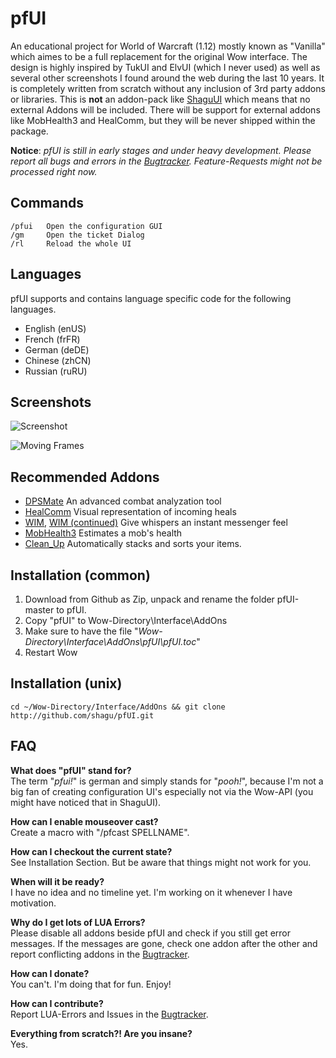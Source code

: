 # pfUI

An educational project for World of Warcraft (1.12) mostly known as "Vanilla" 
which aimes to be a full replacement for the original Wow interface. The design 
is highly inspired by TukUI and ElvUI (which I never used) as well as several 
other screenshots I found around the web during the last 10 years. 
It is completely written from scratch without any inclusion of 3rd party addons 
or libraries. This is **not** an addon-pack like 
[ShaguUI](http://shaguaddons.ericmauser.de/shaguui/) which means that no 
external Addons will be included. There will be support for external addons like 
MobHealth3 and HealComm, but they will be never shipped within the package.

**Notice**: *pfUI is still in early stages and under heavy development. 
Please report all bugs and errors in the 
[Bugtracker](https://github.com/shagu/pfUI/issues). 
Feature-Requests might not be processed right now.*

## Commands

    /pfui   Open the configuration GUI
    /gm     Open the ticket Dialog
    /rl     Reload the whole UI

## Languages
pfUI supports and contains language specific code for the following languages.
* English (enUS)
* French (frFR)
* German (deDE)
* Chinese (zhCN)
* Russian (ruRU)

## Screenshots
![Screenshot](http://mephis.he-hosting.de/shaguaddons/pfUI/mmobase/screen.jpg)

![Moving Frames](http://mephis.he-hosting.de/shaguaddons/pfUI/mmobase/moveit.jpg)

## Recommended Addons
* [DPSMate](https://github.com/Geigerkind/DPSMate) An advanced combat analyzation tool
* [HealComm](https://github.com/Aviana/HealComm/releases) Visual representation of incoming heals
* [WIM](http://addons.us.to/addon/wim), [WIM (continued)](https://github.com/shirsig/WIM) Give whispers an instant messenger feel
* [MobHealth3](http://addons.us.to/addon/mobhealth) Estimates a mob's health
* [Clean_Up](https://github.com/shirsig/Clean_Up-lib) Automatically stacks and sorts your items.

## Installation (common)
1. Download from Github as Zip, unpack and rename the folder pfUI-master to pfUI.
2. Copy "pfUI" to Wow-Directory\Interface\AddOns
3. Make sure to have the file "*Wow-Directory\Interface\AddOns\pfUI\pfUI.toc*"
4. Restart Wow

## Installation (unix)
	cd ~/Wow-Directory/Interface/AddOns && git clone http://github.com/shagu/pfUI.git

## FAQ
**What does "pfUI" stand for?**  
The term "*pfui!*" is german and simply stands for "*pooh!*", because I'm not a 
big fan of creating configuration UI's especially not via the Wow-API 
(you might have noticed that in ShaguUI). 

**How can I enable mouseover cast?**  
Create a macro with "/pfcast SPELLNAME". 

**How can I checkout the current state?**  
See Installation Section. But be aware that things might not work for you.

**When will it be ready?**  
I have no idea and no timeline yet. I'm working on it whenever I have motivation.

**Why do I get lots of LUA Errors?**  
Please disable all addons beside pfUI and check if you still get error messages. 
If the messages are gone, check one addon after the other and report conflicting 
addons in the [Bugtracker](https://github.com/shagu/pfUI/issues).

**How can I donate?**  
You can't. I'm doing that for fun. Enjoy!

**How can I contribute?**  
Report LUA-Errors and Issues in the [Bugtracker](https://github.com/shagu/pfUI/issues).

**Everything from scratch?! Are you insane?**  
Yes.
